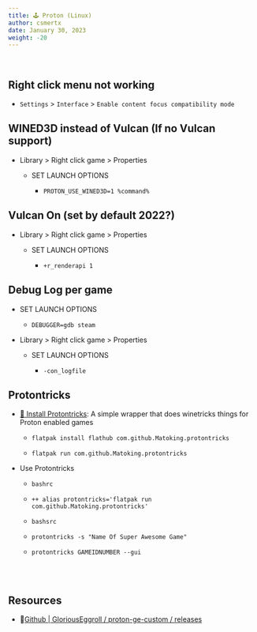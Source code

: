 ```yaml
---
title: 🕹️ Proton (Linux)
author: csmertx
date: January 30, 2023
weight: -20
---
```


<br />

## Right click menu not working

- ```Settings``` > ```Interface``` > ```Enable content focus compatibility mode```

## WINED3D instead of Vulcan (If no Vulcan support)

- Library > Right click game > Properties

    - SET LAUNCH OPTIONS

        - ```PROTON_USE_WINED3D=1 %command%```

## Vulcan On (set by default 2022?)

- Library > Right click game > Properties

    - SET LAUNCH OPTIONS

        - ```+r_renderapi 1```

## Debug Log per game

- SET LAUNCH OPTIONS

    - ```DEBUGGER=gdb steam```

- Library > Right click game > Properties

    - SET LAUNCH OPTIONS

        - ```-con_logfile```

## Protontricks

- [🔗 Install Protontricks](https://flathub.org/apps/details/com.github.Matoking.protontricks): A simple wrapper that does winetricks things for Proton enabled games

    - ```flatpak install flathub com.github.Matoking.protontricks```

    - ```flatpak run com.github.Matoking.protontricks```

- Use Protontricks

    - ```bashrc```

    - ```++ alias protontricks='flatpak run com.github.Matoking.protontricks'```

    - ```bashsrc```

    - ```protontricks -s "Name Of Super Awesome Game"```

    - ```protontricks GAMEIDNUMBER --gui```


<br />
<br />

## Resources

- 🔗[Github | GloriousEggroll / proton-ge-custom / releases](https://github.com/GloriousEggroll/proton-ge-custom/releases)
